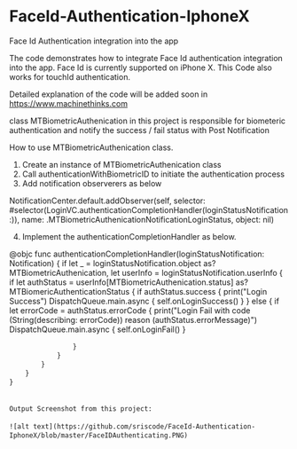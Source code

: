 # FaceId-Authentication-IphoneX
Face Id Authentication integration into the app

The code demonstrates how to integrate Face Id authentication integration into the app. Face Id is currently supported on iPhone X.
This Code also works for touchId authentication.

Detailed explanation of the code will be added soon in https://www.machinethinks.com

class MTBiometricAuthenication in this project is responsible for biometeric authentication and notify the success / fail status with 
Post Notification

How to use MTBiometricAuthenication class.

1) Create an instance of MTBiometricAuthenication class
2) Call authenticationWithBiometricID to initiate the authentication process
3) Add notification observerers as below

  NotificationCenter.default.addObserver(self, selector: #selector(LoginVC.authenticationCompletionHandler(loginStatusNotification:)),
    name: .MTBiometricAuthenicationNotificationLoginStatus, object: nil)
  
4) Implement the authenticationCompletionHandler as below.

 @objc func authenticationCompletionHandler(loginStatusNotification: Notification) {
        if let _ = loginStatusNotification.object as? MTBiometricAuthenication, let userInfo = loginStatusNotification.userInfo {
            if let authStatus = userInfo[MTBiometricAuthenication.status] as? MTBiomericAuthenticationStatus {
                if authStatus.success {
                    print("Login Success")
                    DispatchQueue.main.async {
                        self.onLoginSuccess()
                    }
                } else {
                    if let errorCode = authStatus.errorCode {
                        print("Login Fail with code \(String(describing: errorCode)) reason \(authStatus.errorMessage)")
                        DispatchQueue.main.async {
                            self.onLoginFail()
                            }
                    
                    }
                }
            }
        }
    }
    
    
    Output Screenshot from this project:
    
    ![alt text](https://github.com/sriscode/FaceId-Authentication-IphoneX/blob/master/FaceIDAuthenticating.PNG)
    
